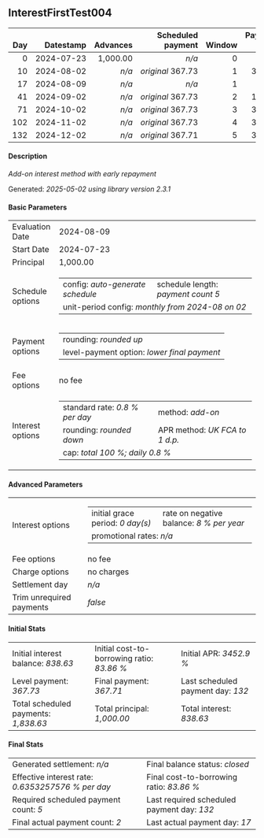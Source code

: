<h2>InterestFirstTest004</h2>
<table>
    <thead style="vertical-align: bottom;">
        <th class="ci00" style="text-align: right;">Day</th>
        <th class="ci01" style="text-align: right;">Datestamp</th>
        <th class="ci02" style="text-align: right;">Advances</th>
        <th class="ci03" style="text-align: right;">Scheduled payment</th>
        <th class="ci04" style="text-align: right;">Window</th>
        <th class="ci05" style="text-align: right;">Payment due</th>
        <th class="ci06" style="text-align: right;">Actual payments</th>
        <th class="ci07" style="text-align: right;">Net effect</th>
        <th class="ci08" style="text-align: right;">Payment status</th>
        <th class="ci09" style="text-align: right;">Balance status</th>
        <th class="ci10" style="text-align: right;">Simple interest</th>
        <th class="ci11" style="text-align: right;">New interest</th>
        <th class="ci12" style="text-align: right;">Interest portion</th>
        <th class="ci13" style="text-align: right;">Principal portion</th>
        <th class="ci14" style="text-align: right;">Interest balance</th>
        <th class="ci15" style="text-align: right;">Principal balance</th>
    </thead>
    <tr style="text-align: right;">
        <td class="ci00">0</td>
        <td class="ci01" style="white-space: nowrap;">2024-07-23</td>
        <td class="ci02">1,000.00</td>
        <td class="ci03" style="white-space: nowrap;"><i>n/a<i></td>
        <td class="ci04">0</td>
        <td class="ci05">0.00</td>
        <td class="ci06"><i>n/a</i></td>
        <td class="ci07">0.00</td>
        <td class="ci08"><i>none&nbsp;scheduled</i></td>
        <td class="ci09">open</td>
        <td class="ci10">0.0000</td>
        <td class="ci11">0.0000</td>
        <td class="ci12">0.00</td>
        <td class="ci13">0.00</td>
        <td class="ci14">838.6300</td>
        <td class="ci15">1,000.00</td>
    </tr>
    <tr style="text-align: right;">
        <td class="ci00">10</td>
        <td class="ci01" style="white-space: nowrap;">2024-08-02</td>
        <td class="ci02"><i>n/a</i></td>
        <td class="ci03" style="white-space: nowrap;"><i>original</i> 367.73</td>
        <td class="ci04">1</td>
        <td class="ci05">367.73</td>
        <td class="ci06"><i>confirmed</i>&nbsp;271.37</td>
        <td class="ci07">271.37</td>
        <td class="ci08"><i>paid&nbsp;later&nbsp;in&nbsp;full</i></td>
        <td class="ci09">open</td>
        <td class="ci10">80.0000</td>
        <td class="ci11">0.0000</td>
        <td class="ci12">271.37</td>
        <td class="ci13">0.00</td>
        <td class="ci14">567.2600</td>
        <td class="ci15">1,000.00</td>
    </tr>
    <tr style="text-align: right;">
        <td class="ci00">17</td>
        <td class="ci01" style="white-space: nowrap;">2024-08-09</td>
        <td class="ci02"><i>n/a</i></td>
        <td class="ci03" style="white-space: nowrap;"><i>n/a<i></td>
        <td class="ci04">1</td>
        <td class="ci05">0.00</td>
        <td class="ci06"><i>confirmed</i>&nbsp;271.37</td>
        <td class="ci07">271.37</td>
        <td class="ci08"><i>extra&nbsp;payment</i></td>
        <td class="ci09">open</td>
        <td class="ci10">56.0000</td>
        <td class="ci11">0.0000</td>
        <td class="ci12">271.37</td>
        <td class="ci13">0.00</td>
        <td class="ci14">295.8900</td>
        <td class="ci15">1,000.00</td>
    </tr>
    <tr style="text-align: right;">
        <td class="ci00">41</td>
        <td class="ci01" style="white-space: nowrap;">2024-09-02</td>
        <td class="ci02"><i>n/a</i></td>
        <td class="ci03" style="white-space: nowrap;"><i>original</i> 367.73</td>
        <td class="ci04">2</td>
        <td class="ci05">192.72</td>
        <td class="ci06"><i>n/a</i></td>
        <td class="ci07">192.72</td>
        <td class="ci08"><i>not&nbsp;yet&nbsp;due</i></td>
        <td class="ci09">open</td>
        <td class="ci10">192.0000</td>
        <td class="ci11">0.0000</td>
        <td class="ci12">192.72</td>
        <td class="ci13">0.00</td>
        <td class="ci14">103.1700</td>
        <td class="ci15">1,000.00</td>
    </tr>
    <tr style="text-align: right;">
        <td class="ci00">71</td>
        <td class="ci01" style="white-space: nowrap;">2024-10-02</td>
        <td class="ci02"><i>n/a</i></td>
        <td class="ci03" style="white-space: nowrap;"><i>original</i> 367.73</td>
        <td class="ci04">3</td>
        <td class="ci05">367.73</td>
        <td class="ci06"><i>n/a</i></td>
        <td class="ci07">367.73</td>
        <td class="ci08"><i>not&nbsp;yet&nbsp;due</i></td>
        <td class="ci09">open</td>
        <td class="ci10">240.0000</td>
        <td class="ci11">0.0000</td>
        <td class="ci12">103.17</td>
        <td class="ci13">264.56</td>
        <td class="ci14">0.0000</td>
        <td class="ci15">735.44</td>
    </tr>
    <tr style="text-align: right;">
        <td class="ci00">102</td>
        <td class="ci01" style="white-space: nowrap;">2024-11-02</td>
        <td class="ci02"><i>n/a</i></td>
        <td class="ci03" style="white-space: nowrap;"><i>original</i> 367.73</td>
        <td class="ci04">4</td>
        <td class="ci05">367.73</td>
        <td class="ci06"><i>n/a</i></td>
        <td class="ci07">367.73</td>
        <td class="ci08"><i>not&nbsp;yet&nbsp;due</i></td>
        <td class="ci09">open</td>
        <td class="ci10">182.3891</td>
        <td class="ci11">0.0000</td>
        <td class="ci12">0.00</td>
        <td class="ci13">367.73</td>
        <td class="ci14">0.0000</td>
        <td class="ci15">367.71</td>
    </tr>
    <tr style="text-align: right;">
        <td class="ci00">132</td>
        <td class="ci01" style="white-space: nowrap;">2024-12-02</td>
        <td class="ci02"><i>n/a</i></td>
        <td class="ci03" style="white-space: nowrap;"><i>original</i> 367.71</td>
        <td class="ci04">5</td>
        <td class="ci05">367.71</td>
        <td class="ci06"><i>n/a</i></td>
        <td class="ci07">367.71</td>
        <td class="ci08"><i>not&nbsp;yet&nbsp;due</i></td>
        <td class="ci09">closed</td>
        <td class="ci10">88.2504</td>
        <td class="ci11">0.0000</td>
        <td class="ci12">0.00</td>
        <td class="ci13">367.71</td>
        <td class="ci14">0.0000</td>
        <td class="ci15">0.00</td>
    </tr>
</table>
<h4>Description</h4>
<p><i>Add-on interest method with early repayment</i></p>
<p>Generated: <i>2025-05-02 using library version 2.3.1</i></p>
<h4>Basic Parameters</h4>
<table>
    <tr>
        <td>Evaluation Date</td>
        <td>2024-08-09</td>
    </tr>
    <tr>
        <td>Start Date</td>
        <td>2024-07-23</td>
    </tr>
    <tr>
        <td>Principal</td>
        <td>1,000.00</td>
    </tr>
    <tr>
        <td>Schedule options</td>
        <td>
            <table>
                <tr>
                    <td>config: <i>auto-generate schedule</i></td>
                    <td>schedule length: <i><i>payment count</i> 5</i></td>
                </tr>
                <tr>
                    <td colspan="2" style="white-space: nowrap;">unit-period config: <i>monthly from 2024-08 on 02</i></td>
                </tr>
            </table>
        </td>
    </tr>
    <tr>
        <td>Payment options</td>
        <td>
            <table>
                <tr>
                    <td>rounding: <i>rounded up</i></td>
                </tr>
                <tr>
                    <td>level-payment option: <i>lower&nbsp;final&nbsp;payment</i></td>
                </tr>
            </table>
        </td>
    </tr>
    <tr>
        <td>Fee options</td>
        <td>no fee
        </td>
    </tr>
    <tr>
        <td>Interest options</td>
        <td>
            <table>
                <tr>
                    <td>standard rate: <i>0.8 % per day</i></td>
                    <td>method: <i>add-on</i></td>
                </tr>
                <tr>
                    <td>rounding: <i>rounded down</i></td>
                    <td>APR method: <i>UK FCA to 1 d.p.</i></td>
                </tr>
                <tr>
                    <td colspan="2">cap: <i>total 100 %; daily 0.8 %</td>
                </tr>
            </table>
        </td>
    </tr>
</table>
<h4>Advanced Parameters</h4>
<table>
    <tr>
        <td>Interest options</td>
        <td>
            <table>
                <tr>
                    <td>initial grace period: <i>0 day(s)</i></td>
                    <td>rate on negative balance: <i>8 % per year</i></td>
                </tr>
                <tr>
                    <td colspan="2">promotional rates: <i><i>n/a</i></i></td>
                </tr>
            </table>
        </td>
    </tr>
    <tr>
        <td>Fee options</td>
        <td>no fee
        </td>
    </tr>
    <tr>
        <td>Charge options</td>
        <td>no charges
        </td>
    </tr>
    <tr>
        <td>Settlement day</td><td><i><i>n/a</i></i></td>
    </tr>
    <tr>
        <td>Trim unrequired payments</td><td><i>false</i></td>
    </tr>
</table>
<h4>Initial Stats</h4>
<table>
    <tr>
        <td>Initial interest balance: <i>838.63</i></td>
        <td>Initial cost-to-borrowing ratio: <i>83.86 %</i></td>
        <td>Initial APR: <i>3452.9 %</i></td>
    </tr>
    <tr>
        <td>Level payment: <i>367.73</i></td>
        <td>Final payment: <i>367.71</i></td>
        <td>Last scheduled payment day: <i>132</i></td>
    </tr>
    <tr>
        <td>Total scheduled payments: <i>1,838.63</i></td>
        <td>Total principal: <i>1,000.00</i></td>
        <td>Total interest: <i>838.63</i></td>
    </tr>
</table>
<h4>Final Stats</h4>
<table>
    <tr>
        <td>Generated settlement: <i><i>n/a</i></i></td>
        <td>Final balance status: <i>closed</i></td>
    </tr>
    <tr>
        <td>Effective interest rate: <i>0.6353257576 % per day</i></td>
        <td>Final cost-to-borrowing ratio: <i>83.86 %</i></td>
    </tr>
    <tr>
        <td>Required scheduled payment count: <i>5</i></td>
        <td>Last required scheduled payment day: <i>132</i></td>
    </tr>
    <tr>
        <td>Final actual payment count: <i>2</i></td>
        <td>Last actual payment day: <i>17</i></td>
    </tr>
</table>
